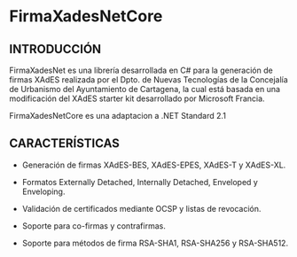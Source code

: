 FirmaXadesNetCore
=============

INTRODUCCIÓN
-------------
FirmaXadesNet es una librería desarrollada en C# para la generación de firmas XAdES realizada por el Dpto. de Nuevas Tecnologías de la Concejalía de Urbanismo del Ayuntamiento de Cartagena, la cual está basada en una modificación del XAdES starter kit desarrollado por Microsoft Francia.

FirmaXadesNetCore es una adaptacion a .NET Standard 2.1


CARACTERÍSTICAS
---------------

- Generación de firmas XAdES-BES, XAdES-EPES, XAdES-T y XAdES-XL.

- Formatos Externally Detached, Internally Detached, Enveloped y Enveloping.

- Validación de certificados mediante OCSP y listas de revocación.

- Soporte para co-firmas y contrafirmas.

- Soporte para métodos de firma RSA-SHA1, RSA-SHA256 y RSA-SHA512.
